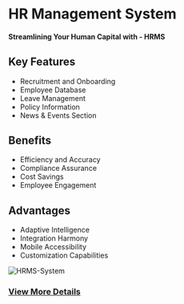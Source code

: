 # HR Management System

#### Streamlining Your Human Capital with - HRMS

## Key Features

- Recruitment and Onboarding
- Employee Database
- Leave Management
- Policy Information
- News & Events Section

## Benefits

- Efficiency and Accuracy
- Compliance Assurance
- Cost Savings
- Employee Engagement

## Advantages

- Adaptive Intelligence
- Integration Harmony
- Mobile Accessibility
- Customization Capabilities

![HRMS-System](http://kpyxal.pyxstuffs.com/wp-content/themes/kpyxal/img/img1/Dashboard.png)

### [View More Details](http://pyxstuffs.com/pyx_hrms.html)
